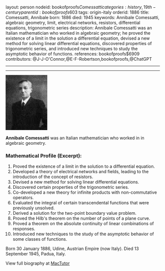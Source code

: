 layout: person
nodeid: bookofproofs$Comessatti
categories: history,19th-century
parentid: bookofproofs$603
tags: origin-italy
orderid: 1886
title: Comessatti, Annibale
born: 1886
died: 1945
keywords: Annibale Comessatti, algebraic geometry, limit, electrical networks, resistors, differential equations, trigonometric series
description: Annibale Comessatti was an Italian mathematician who worked in algebraic geometry; he proved the existence of a limit in the solution a differential equation, devised a new method for solving linear differential equations, discovered properties of trigonometric series, and introduced new techniques to study the asymptotic behavior of functions.
references: bookofproofs$6909
contributors: @J-J-O'Connor,@E-F-Robertson,bookofproofs,@ChatGPT

---



---

![Comessatti.jpg](https://github.com/bookofproofs/bookofproofs.github.io/blob/main/_sources/_assets/images/portraits/Comessatti.jpg?raw=true)

**Annibale Comessatti** was an Italian mathematician who worked in in algebraic geometry.

### Mathematical Profile (Excerpt):
1. Proved the existence of a limit in the solution to a differential equation.
2. Developed a theory of electrical networks and fields, leading to the introduction of the concept of resistors.
3. Devised a new method for solving linear differential equations.
4. Discovered certain properties of the trigonometric series.
5. Co-developed a new theory for infinite products with non-commutative operators.
6. Evaluated the integral of certain transcendental functions that were previously unsolved.
7. Derived a solution for the two-point boundary value problem.
8. Proved the Hilb's theorem on the number of points of a plane curve.
9. Proved a theorem on the absolute continuity of linear combinations of responses.
10. Introduced new techniques to the study of the asymptotic behavior of some classes of functions.

Born 30 January 1886, Udine, Austrian Empire (now Italy). Died 13 September 1945, Padua, Italy.

View full biography at [MacTutor](https://mathshistory.st-andrews.ac.uk/Biographies/Comessatti/)
